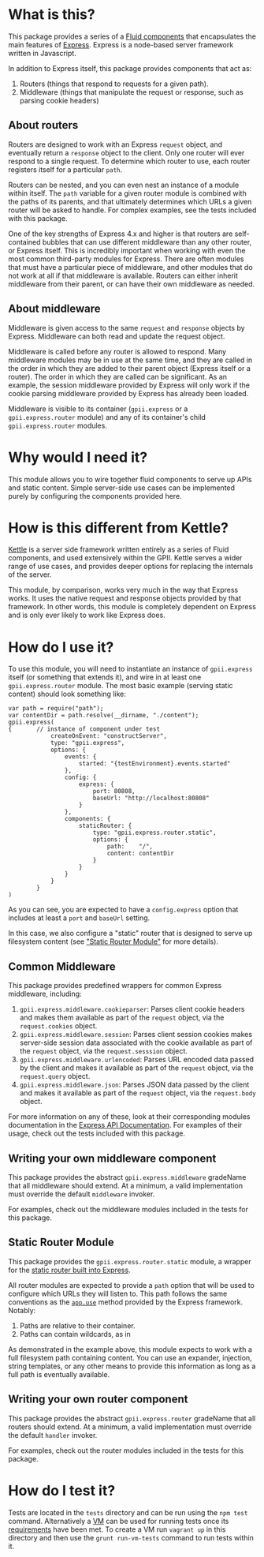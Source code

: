 # What is this?

This package provides a series of a [Fluid components](https://github.com/fluid-project/infusion-docs/blob/master/src/documents/UnderstandingInfusionComponents.md) that encapsulates the main features of [Express](http://expressjs.com/).  Express is a node-based server framework written in Javascript.

In addition to Express itself, this package provides components that act as:

 1. Routers (things that respond to requests for a given path).
 2. Middleware (things that manipulate the request or response, such as parsing cookie headers)

## About routers

Routers are designed to work with an Express `request` object, and eventually return a `response` object to the client.  Only one router will ever respond to a single request.  To determine which router to use, each router registers itself for a particular `path`.

Routers can be nested, and you can even nest an instance of a module within itself.  The `path` variable for a given router module is combined with the paths of its parents, and that ultimately determines which URLs a given router will be asked to handle.  For complex examples, see the tests included with this package.

One of the key strengths of Express 4.x and higher is that routers are self-contained bubbles that can use different middleware than any other router, or Express itself.  This is incredibly important when working with even the most common third-party modules for Express.  There are often modules that must have a particular piece of middleware, and other modules that do not work at all if that middleware is available.  Routers can either inherit middleware from their parent, or can have their own middleware as needed.


## About middleware

Middleware is given access to the same `request` and `response` objects by Express.  Middleware can both read and update the request object.

Middleware is called before any router is allowed to respond.  Many middleware modules may be in use at the same time, and they are called in the order in which they are added to their parent object (Express itself or a router).  The order in which they are called can be significant.  As an example, the session middleware provided by Express will only work if the cookie parsing middleware provided by Express has already been loaded.

Middleware is visible to its container (`gpii.express` or a `gpii.express.router` module) and any of its container's child `gpii.express.router` modules.


# Why would I need it?

This module allows you to wire together fluid components to serve up APIs and static content.  Simple server-side use cases can be implemented purely by configuring the components provided here.

# How is this different from Kettle?

[Kettle](https://github.com/GPII/kettle) is a server side framework written entirely as a series of Fluid components, and used extensively within the GPII.  Kettle serves a wider range of use cases, and provides deeper options for replacing the internals of the server.

This module, by comparison, works very much in the way that Express works.  It uses the native request and response objects provided by that framework.  In other words, this module is completely dependent on Express and is only ever likely to work like Express does.

# How do I use it?

To use this module, you will need to instantiate an instance of `gpii.express` itself (or something that extends it), and wire in at least one `gpii.express.router` module.  The most basic example (serving static content) should look something like:

```
var path = require("path");
var contentDir = path.resolve(__dirname, "./content");
gpii.express(
{       // instance of component under test
            createOnEvent: "constructServer",
            type: "gpii.express",
            options: {
                events: {
                    started: "{testEnvironment}.events.started"
                },
                config: {
                    express: {
                        port: 80808,
                        baseUrl: "http://localhost:80808"
                    }
                },
                components: {
                    staticRouter: {
                        type: "gpii.express.router.static",
                        options: {
                            path:    "/",
                            content: contentDir
                        }
                    }
                }
            }
        }
)
```

As you can see, you are expected to have a `config.express` option that includes at least a `port` and `baseUrl` setting.

In this case, we also configure a "static" router that is designed to serve up filesystem content (see ["Static Router Module"](#static-router-module) for more details).

## Common Middleware

This package provides predefined wrappers for common Express middleware, including:

1. `gpii.express.middleware.cookieparser`: Parses client cookie headers and makes them available as part of the `request` object, via the `request.cookies` object.
2. `gpii.express.middleware.session`: Parses client session cookies makes server-side session data associated with the cookie available as part of the `request` object, via the `request.sesssion` object.
3. `gpii.express.middleware.urlencoded`: Parses URL encoded data passed by the client and makes it available as part of the `request` object, via the `request.query` object.
4. `gpii.express.middleware.json`: Parses JSON data passed by the client and makes it available as part of the `request` object, via the `request.body` object.

For more information on any of these, look at their corresponding modules documentation in the [Express API Documentation](http://expressjs.com/4x/api.html#request).  For examples of their usage, check out the tests included with this package.

## Writing your own middleware component

This package provides the abstract `gpii.express.middleware` gradeName that all middleware should extend.  At a minimum, a valid implementation must override the default `middleware` invoker.

For examples, check out the middleware modules included in the tests for this package.

## Static Router Module

This package provides the `gpii.express.router.static` module, a wrapper for the [static router built into Express](http://expressjs.com/guide/using-middleware.html#middleware.built-in).

All router modules are expected to provide a `path` option that will be used to configure which URLs they will listen to.  This path follows the same conventions as the [`app.use`](http://expressjs.com/4x/api.html#app.use) method provided by the Express framework.  Notably:

1.  Paths are relative to their container.
2.  Paths can contain wildcards, as in

As demonstrated in the example above, this module expects to work with a full filesystem path containing content.  You can use an expander, injection, string templates, or any other means to provide this information as long as a full path is eventually available.

## Writing your own router component

This package provides the abstract `gpii.express.router` gradeName that all routers should extend.  At a minimum, a valid implementation must override the default `handler` invoker.

For examples, check out the router modules included in the tests for this package.

# How do I test it?

Tests are located in the ``tests`` directory and can be run using the ``npm test`` command. Alternatively a [VM](https://github.com/GPII/qi-development-environments/) can be used for running tests once its [requirements](https://github.com/GPII/qi-development-environments/blob/master/README.md#requirements) have been met. To create a VM run ``vagrant up`` in this directory and then use the ``grunt run-vm-tests`` command to run tests within it.
